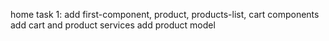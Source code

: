 home task 1:
add first-component, product, products-list, cart components
add cart and product services
add product model
